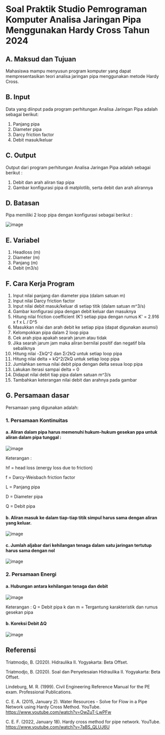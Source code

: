 # Soal Praktik Studio Pemrograman Komputer Analisa Jaringan Pipa Menggunakan Hardy Cross Tahun 2024


## A. Maksud dan Tujuan

Mahasiswa mampu menyusun program komputer yang dapat mempresentasikan teori
analisa jaringan pipa menggunakan metode Hardy Cross.

## B. Input

Data yang diinput pada program perhitungan Analisa Jaringan Pipa adalah sebagai berikut:  
1. Panjang pipa
2. Diameter pipa 
3. Darcy friction factor
4. Debit masuk/keluar

## C. Output

Output dari program perhitungan Analisa Jaringan Pipa adalah sebagai berikut : 
1. Debit dan arah aliran tiap pipa
2. Gambar konfigurasi pipa di matplotlib, serta debit dan arah alirannya

## D. Batasan

Pipa memiliki 2 loop pipa dengan konfigurasi sebagai berikut :


![image](https://github.com/vempi/course-python-programming/assets/109814117/770054f9-2643-462a-b70f-a893619fc63c)


## E. Variabel

1. Headloss (m)
2. Diameter (m)
3. Panjang (m)
4. Debit (m3/s)

## F. Cara Kerja Program

1. Input nilai panjang dan diameter pipa (dalam satuan m)
2. Input nilai Darcy friction factor
3. Input nilai debit masuk/keluar di setiap titik (dalam satuan m^3/s)
4. Gambar konfigurasi pipa dengan debit keluar dan masuknya
5. Hitung nilai friction coefficient (K’) setiap pipa dengan rumus K' = 2.916 x f x L / D^5
6. Masukkan nilai dan arah debit ke setiap pipa (dapat digunakan asumsi)
7. Kelompokkan pipa dalam 2 loop pipa
8. Cek arah pipa apakah searah jarum atau tidak
9. Jika searah jarum jam maka aliran bernilai positif dan negatif bila sebaliknya
10. Hitung nilai -ΣkQ^2 dan Σr2kQ untuk setiap loop pipa
11. Hitung nilai delta = kQ^2/2kQ untuk setiap loop pipa
12. Jumlahkan semua nilai debit pipa dengan delta sesua loop pipa
13. Lakukan iterasi sampai delta = 0
14. Didapat nilai debit tiap pipa dalam satuan m^3/s
15. Tambahkan keterangan nilai debit dan arahnya pada gambar

## G. Persamaan dasar 
Persamaan yang digunakan adalah:

### 1. Persamaan Kontinuitas 

#### a. Aliran dalam pipa harus memenuhi hukum-hukum gesekan ppa untuk aliran dalam pipa tunggal : 

![image](https://github.com/vempi/course-python-programming/assets/109814117/9d8f4640-cfea-4440-9187-0551232a9330)

Keterangan : 

hf = head loss (energy loss due to friction)

f 	= Darcy-Weisbach friction factor

L	= Panjang pipa

D	= Diameter pipa

Q	= Debit pipa

#### b. Aliran masuk ke dalam tiap-tiap titik simpul harus sama dengan aliran yang keluar.

![image](https://github.com/vempi/course-python-programming/assets/109814117/8e88cd43-8cc5-4e4f-8cde-c01ad1c33487)

#### c. Jumlah aljabar dari kehilangan tenaga dalam satu jaringan tertutup harus sama dengan nol

![image](https://github.com/vempi/course-python-programming/assets/109814117/e28d3285-d61b-4dfa-aff1-dee926d4223b)

### 2. Persamaan Energi

#### a. Hubungan antara kehilangan tenaga dan debit 

![image](https://github.com/vempi/course-python-programming/assets/109814117/2694e0ac-da37-4c6c-af3c-ffd1230b3a93)

Keterangan : 
Q 	= Debit pipa
k dan m 	= Tergantung karakteristik dan rumus gesekan pipa

#### b. Koreksi Debit ΔQ

![image](https://github.com/vempi/course-python-programming/assets/109814117/7625184d-95e9-4457-8255-d7ff2a30e44f)

## Referensi

Triatmodjo, B. (2020). Hidraulika II. Yogyakarta: Beta Offset.

Triatmodjo, B. (2020). Soal dan Penyelesaian Hidraulika II. Yogyakarta: Beta Offset.

Lindeburg, M. R. (1999). Civil Engineering Reference Manual for the PE exam. Professional Publications.

C. E. A. (2015, January 2). Water Resources - Solve for Flow in a Pipe Network using Hardy Cross Method. YouTube. https://www.youtube.com/watch?v=OwZuT-LwPFw

C. E. F. (2022, January 18). Hardy cross method for pipe network. YouTube. https://www.youtube.com/watch?v=7aBS_QLUJ6U
